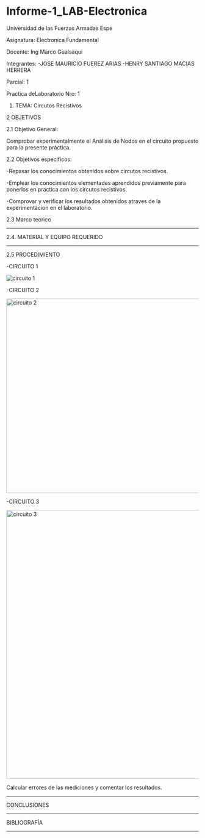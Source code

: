 # Informe-1_LAB-Electronica

Universidad de las Fuerzas Armadas Espe

Asignatura: Electronica Fundamental

Docente: Ing Marco Gualsaqui

Integrantes: -JOSE MAURICIO FUEREZ ARIAS -HENRY SANTIAGO MACIAS HERRERA 

Parcial: 1     

Practica deLaboratorio Nro: 1 

1. TEMA: Circutos Recistivos

2 OBJETIVOS

2.1 Objetivo General:

Comprobar experimentalmente el Análisis de Nodos en el circuito propuesto para la presente práctica.

2.2 Objetivos especificos:

-Repasar los conocimientos obtenidos sobre circutos recistivos.

-Emplear los conocimientos elementades aprendidos previamente para ponerlos en practica con los circutos recistivos.

-Comprovar y verificar los resultados obtenidos atraves de la experimentacion en el laboratorio.

2.3 Marco teorico


-------------------------


2.4. MATERIAL Y EQUIPO REQUERIDO

---------------

2.5 PROCEDIMIENTO

-CIRCUITO 1

![circuito 1](https://github.com/MauricioFuerez/Informe-1_LAB-Electronica/assets/117534483/6b50441d-4e01-40dc-9d76-a4afcacd8f2d)

-CIRCUITO 2

<img width="510" alt="circuito 2" src="https://github.com/MauricioFuerez/Informe-1_LAB-Electronica/assets/117534483/d52ace33-ecf6-457e-9479-83e785bbe1d9">

-CIRCUITO 3

<img width="705" alt="circuito 3" src="https://github.com/MauricioFuerez/Informe-1_LAB-Electronica/assets/117534483/e65706f9-95e4-4063-916d-11bd600e8f80">

Calcular errores de las mediciones y comentar los resultados.

---------------------------

CONCLUSIONES

-----------------------

BIBLIOGRAFÍA

---------------------------------
